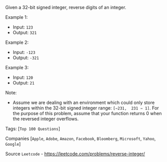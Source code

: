 Given a 32-bit signed integer, reverse digits of an integer.

Example 1:

- Input: `123`
- Output: `321`

Example 2:

- Input: `-123`
- Output: `-321`

Example 3:

- Input: `120`
- Output: `21`

Note:
- Assume we are dealing with an environment which could only store integers within the 32-bit signed integer range: `[−231,  231 − 1]`. For the purpose of this problem, assume that your function returns 0 when the reversed integer overflows.

Tags: [`Top 100 Questions`]

Companies [`Apple`, `Adobe`, `Amazon`, `Facebook`, `Bloomberg`, `Microsoft`, `Yahoo`, `Google`]

Source `Leetcode` - https://leetcode.com/problems/reverse-integer/